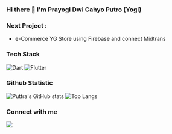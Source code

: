 ### Hi there 👋 I'm Prayogi Dwi Cahyo Putro (Yogi)

### Next Project :
- e-Commerce YG Store using Firebase and connect Midtrans

### Tech Stack
![Dart](https://img.shields.io/badge/dart-%230175C2.svg?style=for-the-badge&logo=dart&logoColor=white)
![Flutter](https://img.shields.io/badge/Flutter-%2302569B.svg?style=for-the-badge&logo=Flutter&logoColor=white)

### Github Statistic
![Puttra's GitHub stats](https://github-readme-stats.vercel.app/api?username=thehighnessputtra&show_icons=true&theme=radical)
![Top Langs](https://github-readme-stats.vercel.app/api/top-langs/?username=thehighnessputtra&layout=compact&theme=radical)

### Connect with me
<a href = "mailto:prayogidwicahyoputra@gmail.com"><img src="https://img.shields.io/badge/gmail-%23EA4335.svg?&style=for-the-badge&logo=gmail&logoColor=white" /></a>
